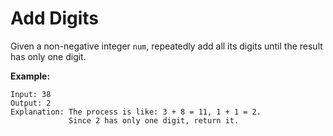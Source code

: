 # Add Digits
Given a non-negative integer ```num```, repeatedly add all its digits until the result has only one digit.

<b>Example:</b>
```
Input: 38
Output: 2 
Explanation: The process is like: 3 + 8 = 11, 1 + 1 = 2. 
             Since 2 has only one digit, return it.
```            

